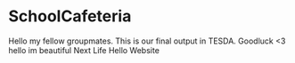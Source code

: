 # SchoolCafeteria
Hello my fellow groupmates. This is our final output in TESDA. Goodluck <3
hello im beautiful
Next Life
Hello
Website